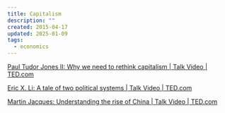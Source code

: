 ```yaml
---
title: Capitalism
description: ""
created: 2015-04-17
updated: 2025-01-09
tags:
  - economics
---
```


[Paul Tudor Jones II: Why we need to rethink capitalism | Talk Video | TED.com](http://www.ted.com/talks/paul_tudor_jones_ii_why_we_need_to_rethink_capitalism)

[Eric X. Li: A tale of two political systems | Talk Video | TED.com](http://www.ted.com/talks/eric_x_li_a_tale_of_two_political_systems)

[Martin Jacques: Understanding the rise of China | Talk Video | TED.com](http://www.ted.com/talks/martin_jacques_understanding_the_rise_of_china)

